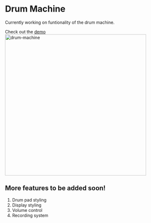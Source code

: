 # Drum Machine

Currently working on funtionality of the drum machine.

Check out the [demo](https://jongwooha98.github.io/drum-machine)
<img width="466" alt="drum-machine" src="https://user-images.githubusercontent.com/18746327/123126371-4ac30b00-d484-11eb-8790-6c5c0f6bd59d.png">

## More features to be added soon!

1. Drum pad styling
2. Display styling
3. Volume control
4. Recording system
